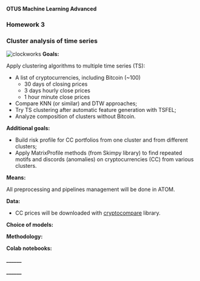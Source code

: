 
**OTUS Machine Learning Advanced**
### **Homework 3** 

### Cluster analysis of time series
![clockworks](https://user-images.githubusercontent.com/73858914/153239767-95271e10-01ad-4b67-ab48-a2e99b695d8d.png)
**Goals:**  

Apply clustering algorithms to multiple time series (TS):
- A list of cryptocurrencies, including Bitcoin (~100)
    - 30 days of closing prices
    - 3 days hourly close prices
    - 1 hour minute close prices
- Compare KNN (or similar) and DTW approaches;
- Try TS clustering after automatic feature generation with TSFEL;
- Analyze composition of clusters without Bitcoin.

**Additional goals:**  

- Build risk profile for CC portfolios from one cluster and from
different clusters;
- Apply MatrixProfile methods (from Skimpy library) to find
repeated motifs and discords (anomalies) on cryptocurrencies (CC) from
various clusters.


**Means:**  

All preprocessing and pipelines management will be done in ATOM.

**Data:**  

- CC prices will be downloaded with [cryptocompare](https://github.com/lagerfeuer/cryptocompare) library.

**Choice of models:**  



**Methodology:**  



**Colab notebooks:**

**______**  
  

**______**  
